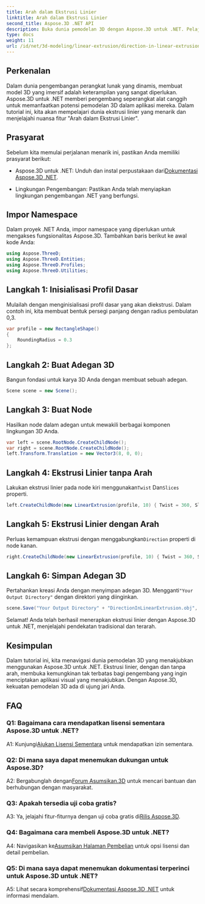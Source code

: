 ```yaml
---
title: Arah dalam Ekstrusi Linier
linktitle: Arah dalam Ekstrusi Linier
second_title: Aspose.3D .NET API
description: Buka dunia pemodelan 3D dengan Aspose.3D untuk .NET. Pelajari arah ekstrusi linier, tingkatkan kreativitas, dan buat aplikasi imersif dengan mudah.
type: docs
weight: 11
url: /id/net/3d-modeling/linear-extrusion/direction-in-linear-extrusion/
---
```

## Perkenalan

Dalam dunia pengembangan perangkat lunak yang dinamis, membuat model 3D yang imersif adalah keterampilan yang sangat diperlukan. Aspose.3D untuk .NET memberi pengembang seperangkat alat canggih untuk memanfaatkan potensi pemodelan 3D dalam aplikasi mereka. Dalam tutorial ini, kita akan mempelajari dunia ekstrusi linier yang menarik dan menjelajahi nuansa fitur "Arah dalam Ekstrusi Linier".

## Prasyarat

Sebelum kita memulai perjalanan menarik ini, pastikan Anda memiliki prasyarat berikut:

-  Aspose.3D untuk .NET: Unduh dan instal perpustakaan dari[Dokumentasi Aspose.3D .NET](https://reference.aspose.com/3d/net/).

- Lingkungan Pengembangan: Pastikan Anda telah menyiapkan lingkungan pengembangan .NET yang berfungsi.

## Impor Namespace

Dalam proyek .NET Anda, impor namespace yang diperlukan untuk mengakses fungsionalitas Aspose.3D. Tambahkan baris berikut ke awal kode Anda:

```csharp
using Aspose.ThreeD;
using Aspose.ThreeD.Entities;
using Aspose.ThreeD.Profiles;
using Aspose.ThreeD.Utilities;
```

## Langkah 1: Inisialisasi Profil Dasar

Mulailah dengan menginisialisasi profil dasar yang akan diekstrusi. Dalam contoh ini, kita membuat bentuk persegi panjang dengan radius pembulatan 0,3.

```csharp
var profile = new RectangleShape()
{
    RoundingRadius = 0.3
};
```

## Langkah 2: Buat Adegan 3D

Bangun fondasi untuk karya 3D Anda dengan membuat sebuah adegan.

```csharp
Scene scene = new Scene();
```

## Langkah 3: Buat Node

Hasilkan node dalam adegan untuk mewakili berbagai komponen lingkungan 3D Anda.

```csharp
var left = scene.RootNode.CreateChildNode();
var right = scene.RootNode.CreateChildNode();
left.Transform.Translation = new Vector3(8, 0, 0);
```

## Langkah 4: Ekstrusi Linier tanpa Arah

 Lakukan ekstrusi linier pada node kiri menggunakan`Twist` Dan`Slices` properti.

```csharp
left.CreateChildNode(new LinearExtrusion(profile, 10) { Twist = 360, Slices = 100 });
```

## Langkah 5: Ekstrusi Linier dengan Arah

 Perluas kemampuan ekstrusi dengan menggabungkan`Direction` properti di node kanan.

```csharp
right.CreateChildNode(new LinearExtrusion(profile, 10) { Twist = 360, Slices = 100, Direction = new Vector3(0.3, 0.2, 1) });
```

## Langkah 6: Simpan Adegan 3D

 Pertahankan kreasi Anda dengan menyimpan adegan 3D. Mengganti`"Your Output Directory"` dengan direktori yang diinginkan.

```csharp
scene.Save("Your Output Directory" + "DirectionInLinearExtrusion.obj", FileFormat.WavefrontOBJ);
```

Selamat! Anda telah berhasil menerapkan ekstrusi linier dengan Aspose.3D untuk .NET, menjelajahi pendekatan tradisional dan terarah.

## Kesimpulan

Dalam tutorial ini, kita menavigasi dunia pemodelan 3D yang menakjubkan menggunakan Aspose.3D untuk .NET. Ekstrusi linier, dengan dan tanpa arah, membuka kemungkinan tak terbatas bagi pengembang yang ingin menciptakan aplikasi visual yang menakjubkan. Dengan Aspose.3D, kekuatan pemodelan 3D ada di ujung jari Anda.

## FAQ

### Q1: Bagaimana cara mendapatkan lisensi sementara Aspose.3D untuk .NET?

 A1: Kunjungi[Ajukan Lisensi Sementara](https://purchase.aspose.com/temporary-license/) untuk mendapatkan izin sementara.

### Q2: Di mana saya dapat menemukan dukungan untuk Aspose.3D?

 A2: Bergabunglah dengan[Forum Asumsikan.3D](https://forum.aspose.com/c/3d/18) untuk mencari bantuan dan berhubungan dengan masyarakat.

### Q3: Apakah tersedia uji coba gratis?

 A3: Ya, jelajahi fitur-fiturnya dengan uji coba gratis di[Rilis Aspose.3D](https://releases.aspose.com/).

### Q4: Bagaimana cara membeli Aspose.3D untuk .NET?

 A4: Navigasikan ke[Asumsikan Halaman Pembelian](https://purchase.aspose.com/buy) untuk opsi lisensi dan detail pembelian.

### Q5: Di mana saya dapat menemukan dokumentasi terperinci untuk Aspose.3D untuk .NET?

 A5: Lihat secara komprehensif[Dokumentasi Aspose.3D .NET](https://reference.aspose.com/3d/net/) untuk informasi mendalam.
